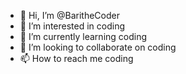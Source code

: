 - 👋 Hi, I’m @BaritheCoder
- 👀 I’m interested in coding
- 🌱 I’m currently learning coding
- 💞️ I’m looking to collaborate on coding
- 📫 How to reach me coding

<!---
BaritheCoder/BaritheCoder is a ✨ special ✨ repository because its `README.md` (this file) appears on your GitHub profile.
You can click the Preview link to take a look at your changes.
--->
